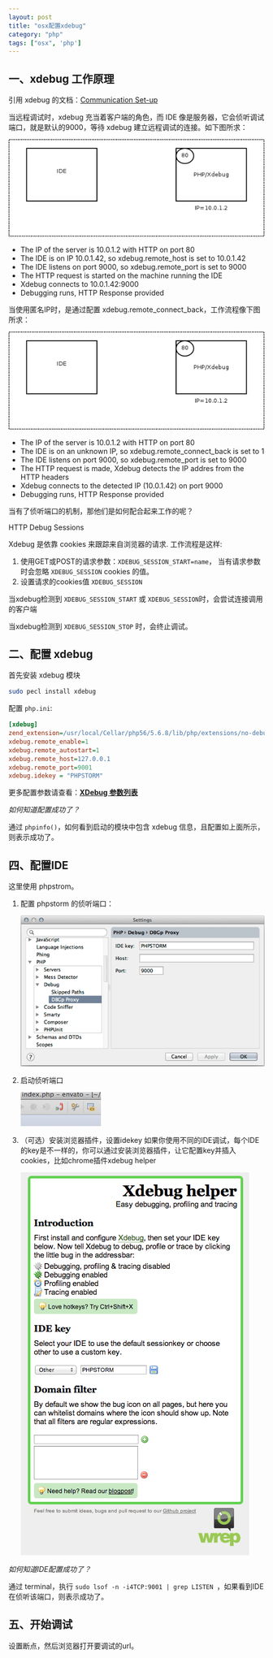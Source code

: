 ```yaml
---
layout: post
title: "osx配置xdebug"
category: "php"
tags: ["osx", 'php']
---
```




## 一、xdebug 工作原理
 
引用 xdebug 的文档：[Communication Set-up](http://xdebug.org/docs/remote) 

当远程调试时，xdebug 充当着客户端的角色，而 IDE 像是服务器，它会侦听调试端口，就是默认的9000，等待 xdebug 建立远程调试的连接。如下图所求：

![](/images/posts/xdebug/dbgp-setup.gif)

- The IP of the server is 10.0.1.2 with HTTP on port 80
- The IDE is on IP 10.0.1.42, so xdebug.remote_host is set to 10.0.1.42
- The IDE listens on port 9000, so xdebug.remote_port is set to 9000
- The HTTP request is started on the machine running the IDE
- Xdebug connects to 10.0.1.42:9000
- Debugging runs, HTTP Response provided


当使用匿名IP时，是通过配置 xdebug.remote_connect_back，工作流程像下图所求：

![](/images/posts/xdebug/dbgp-setup2.gif)

- The IP of the server is 10.0.1.2 with HTTP on port 80
- The IDE is on an unknown IP, so xdebug.remote_connect_back is set to 1
- The IDE listens on port 9000, so xdebug.remote_port is set to 9000
- The HTTP request is made, Xdebug detects the IP addres from the HTTP headers
- Xdebug connects to the detected IP (10.0.1.42) on port 9000
- Debugging runs, HTTP Response provided

当有了侦听端口的机制，那他们是如何配合起来工作的呢？

HTTP Debug Sessions

Xdebug 是依靠 cookies 来跟踪来自浏览器的请求. 工作流程是这样:

1. 使用GET或POST的请求参数：`XDEBUG_SESSION_START=name`， 当有请求参数时会忽略 `XDEBUG_SESSION` cookies 的值。
2. 设置请求的cookies值 `XDEBUG_SESSION`

当xdebug检测到 `XDEBUG_SESSION_START` 或 `XDEBUG_SESSION`时，会尝试连接调用的客户端

当xdebug检测到 `XDEBUG_SESSION_STOP` 时，会终止调试。


## 二、配置 xdebug

首先安装 xdebug 模块

```bash
sudo pecl install xdebug
```
配置 `php.ini`:

```ini
[xdebug]
zend_extension=/usr/local/Cellar/php56/5.6.8/lib/php/extensions/no-debug-non-zts-20131226/xdebug.so
xdebug.remote_enable=1
xdebug.remote_autostart=1 
xdebug.remote_host=127.0.0.1
xdebug.remote_port=9001
xdebug.idekey = "PHPSTORM"
```

更多配置参数请查看：**[XDebug 参数列表](https://xdebug.org/docs/all_settings)**

*如何知道配置成功了？*

通过 `phpinfo()`，如何看到启动的模块中包含 xdebug 信息，且配置如上面所示，则表示成功了。

## 四、配置IDE
这里使用 phpstrom。

1. 配置 phpstorm 的侦听端口：
    
     ![](/images/posts/xdebug/phpstorm-debug-settings.png)
    
2. 启动侦听端口

    ![](/images/posts/xdebug/phpstorm-bug-phone.png)
    
3. （可选）安装浏览器插件，设置idekey
如果你使用不同的IDE调试，每个IDE的key是不一样的，你可以通过安装浏览器插件，让它配置key并插入cookies，比如chrome插件xdebug helper

    ![](/images/posts/xdebug/xdebug-browser-extension.png)


*如何知道IDE配置成功了？*

通过 terminal，执行 `sudo lsof -n -i4TCP:9001 | grep LISTEN `，如果看到IDE在侦听该端口，则表示成功了。


## 五、开始调试
设置断点，然后浏览器打开要调试的url。